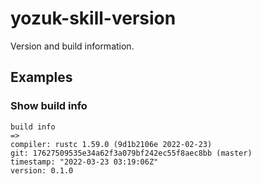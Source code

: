 # yozuk-skill-version

Version and build information.

## Examples

### Show build info

```
build info
=> 
compiler: rustc 1.59.0 (9d1b2106e 2022-02-23)
git: 17627509535e34a62f3a079bf242ec55f8aec8bb (master)
timestamp: "2022-03-23 03:19:06Z"
version: 0.1.0
```